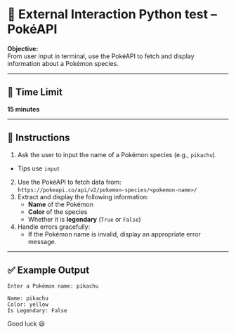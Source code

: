 # 🧪 External Interaction Python test – PokéAPI

**Objective:**  
From user input in terminal, use the PokéAPI to fetch and display information about a Pokémon species.

---

## 🧭  Time Limit

**15 minutes**

---

## 📝 Instructions

1. Ask the user to input the name of a Pokémon species (e.g., `pikachu`).
  - Tips use `input`
2. Use the PokéAPI to fetch data from:  
   `https://pokeapi.co/api/v2/pokemon-species/<pokemon-name>/`
3. Extract and display the following information:
   - **Name** of the Pokémon
   - **Color** of the species
   - Whether it is **legendary** (`True` or `False`)
4. Handle errors gracefully:
   - If the Pokémon name is invalid, display an appropriate error message.

---

## ✅ Example Output

```
Enter a Pokémon name: pikachu

Name: pikachu
Color: yellow
Is Legendary: False
```

Good luck 😃
